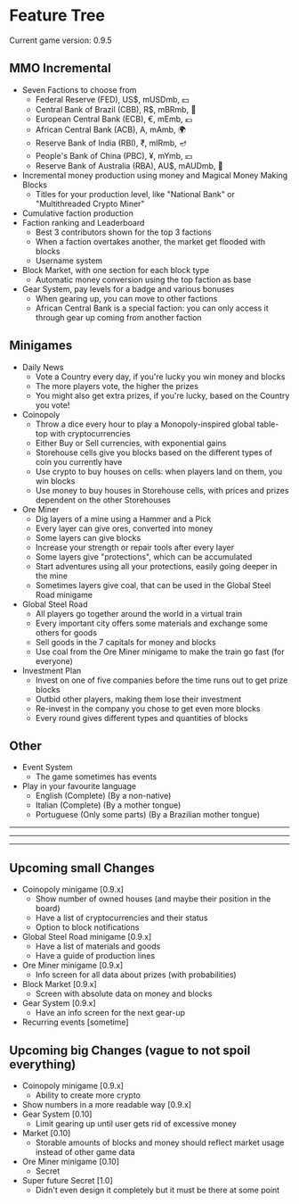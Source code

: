# Feature Tree

Current game version: 0.9.5

## MMO Incremental
- Seven Factions to choose from
  - Federal Reserve (FED), US$, mUSDmb, 💵
  - Central Bank of Brazil (CBB), R$, mBRmb, 🐊
  - European Central Bank (ECB), €, mEmb, 💶
  - African Central Bank (ACB), A, mAmb, 🌍
  - Reserve Bank of India (RBI), ₹, mIRmb, 🪔
  - People's Bank of China (PBC), ¥, mYmb, 💴
  - Reserve Bank of Australia (RBA), AU$, mAUDmb, 🌊
- Incremental money production using money and Magical Money Making Blocks
  - Titles for your production level, like "National Bank" or "Multithreaded Crypto Miner"
- Cumulative faction production
- Faction ranking and Leaderboard
  - Best 3 contributors shown for the top 3 factions
  - When a faction overtakes another, the market get flooded with blocks
  - Username system
- Block Market, with one section for each block type
  - Automatic money conversion using the top faction as base
- Gear System, pay levels for a badge and various bonuses
  - When gearing up, you can move to other factions
  - African Central Bank is a special faction: you can only access it through gear up coming from another faction

## Minigames
- Daily News
  - Vote a Country every day, if you're lucky you win money and blocks
  - The more players vote, the higher the prizes
  - You might also get extra prizes, if you're lucky, based on the Country you vote!
- Coinopoly
  - Throw a dice every hour to play a Monopoly-inspired global table-top with cryptocurrencies
  - Either Buy or Sell currencies, with exponential gains
  - Storehouse cells give you blocks based on the different types of coin you currently have
  - Use crypto to buy houses on cells: when players land on them, you win blocks
  - Use money to buy houses in Storehouse cells, with prices and prizes dependent on the other Storehouses
- Ore Miner
  - Dig layers of a mine using a Hammer and a Pick
  - Every layer can give ores, converted into money
  - Some layers can give blocks
  - Increase your strength or repair tools after every layer
  - Some layers give "protections", which can be accumulated
  - Start adventures using all your protections, easily going deeper in the mine
  - Sometimes layers give coal, that can be used in the Global Steel Road minigame
- Global Steel Road
  - All players go together around the world in a virtual train
  - Every important city offers some materials and exchange some others for goods
  - Sell goods in the 7 capitals for money and blocks
  - Use coal from the Ore Miner minigame to make the train go fast (for everyone)
- Investment Plan
  - Invest on one of five companies before the time runs out to get prize blocks
  - Outbid other players, making them lose their investment
  - Re-invest in the company you chose to get even more blocks
  - Every round gives different types and quantities of blocks

## Other
- Event System
  - The game sometimes has events
- Play in your favourite language
  - English (Complete) (By a non-native)
  - Italian (Complete) (By a mother tongue)
  - Portuguese (Only some parts) (By a Brazilian mother tongue)

_______________________________________________________________________________
_______________________________________________________________________________
_______________________________________________________________________________

## Upcoming small Changes
- Coinopoly minigame [0.9.x]
  - Show number of owned houses (and maybe their position in the board)
  - Have a list of cryptocurrencies and their status
  - Option to block notifications
- Global Steel Road minigame [0.9.x]
  - Have a list of materials and goods
  - Have a guide of production lines
- Ore Miner minigame [0.9.x]
  - Info screen for all data about prizes (with probabilities)
- Block Market [0.9.x]
  - Screen with absolute data on money and blocks
- Gear System [0.9.x]
  - Have an info screen for the next gear-up
- Recurring events [sometime]


## Upcoming big Changes (vague to not spoil everything)
- Coinopoly minigame [0.9.x]
  - Ability to create more crypto
- Show numbers in a more readable way [0.9.x]
- Gear System [0.10]
  - Limit gearing up until user gets rid of excessive money
- Market [0.10]
  - Storable amounts of blocks and money should reflect market usage instead of other game data
- Ore Miner minigame [0.10]
  - Secret
- Super future Secret [1.0]
  - Didn't even design it completely but it must be there at some point
